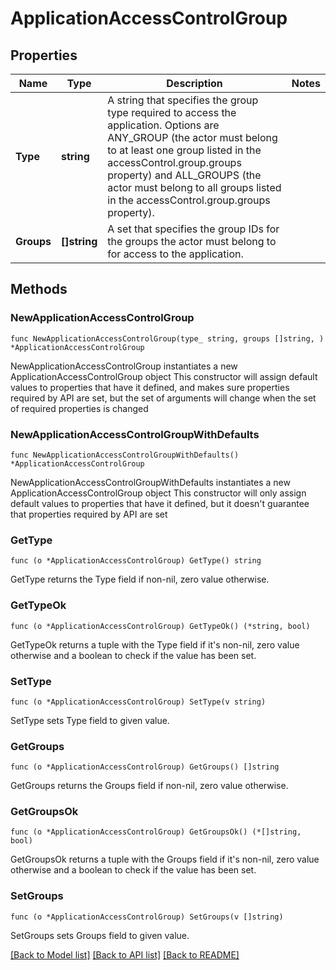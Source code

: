 # ApplicationAccessControlGroup

## Properties

Name | Type | Description | Notes
------------ | ------------- | ------------- | -------------
**Type** | **string** | A string that specifies the group type required to access the application. Options are ANY_GROUP (the actor must belong to at least one group listed in the accessControl.group.groups property) and ALL_GROUPS (the actor must belong to all groups listed in the accessControl.group.groups property). | 
**Groups** | **[]string** | A set that specifies the group IDs for the groups the actor must belong to for access to the application. | 

## Methods

### NewApplicationAccessControlGroup

`func NewApplicationAccessControlGroup(type_ string, groups []string, ) *ApplicationAccessControlGroup`

NewApplicationAccessControlGroup instantiates a new ApplicationAccessControlGroup object
This constructor will assign default values to properties that have it defined,
and makes sure properties required by API are set, but the set of arguments
will change when the set of required properties is changed

### NewApplicationAccessControlGroupWithDefaults

`func NewApplicationAccessControlGroupWithDefaults() *ApplicationAccessControlGroup`

NewApplicationAccessControlGroupWithDefaults instantiates a new ApplicationAccessControlGroup object
This constructor will only assign default values to properties that have it defined,
but it doesn't guarantee that properties required by API are set

### GetType

`func (o *ApplicationAccessControlGroup) GetType() string`

GetType returns the Type field if non-nil, zero value otherwise.

### GetTypeOk

`func (o *ApplicationAccessControlGroup) GetTypeOk() (*string, bool)`

GetTypeOk returns a tuple with the Type field if it's non-nil, zero value otherwise
and a boolean to check if the value has been set.

### SetType

`func (o *ApplicationAccessControlGroup) SetType(v string)`

SetType sets Type field to given value.


### GetGroups

`func (o *ApplicationAccessControlGroup) GetGroups() []string`

GetGroups returns the Groups field if non-nil, zero value otherwise.

### GetGroupsOk

`func (o *ApplicationAccessControlGroup) GetGroupsOk() (*[]string, bool)`

GetGroupsOk returns a tuple with the Groups field if it's non-nil, zero value otherwise
and a boolean to check if the value has been set.

### SetGroups

`func (o *ApplicationAccessControlGroup) SetGroups(v []string)`

SetGroups sets Groups field to given value.



[[Back to Model list]](../README.md#documentation-for-models) [[Back to API list]](../README.md#documentation-for-api-endpoints) [[Back to README]](../README.md)


